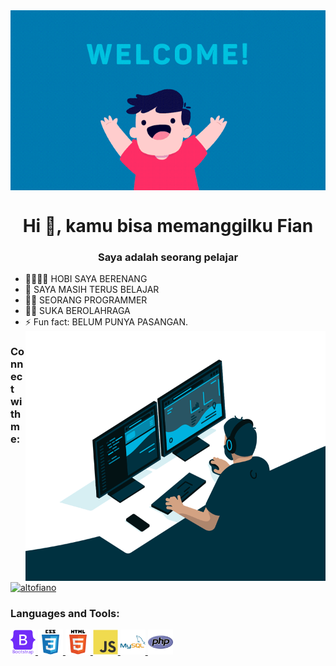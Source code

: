  <img  align="center" alt="GIF" src="https://github.com/NaufalAltofianoKholis/NaufalAltofianoKholis/blob/main/welcome-gif-50.gif" width="1000px" />
<h1 align="center">Hi 👋, kamu bisa memanggilku Fian</h1>
<h3 align="center">Saya adalah seorang pelajar</h3>

- 🏊‍♂️🏊‍♂ HOBI SAYA BERENANG
- 🌱 SAYA MASIH TERUS BELAJAR
- 👨‍💻 SEORANG PROGRAMMER
- 🏋️‍♂️ SUKA BEROLAHRAGA
- ⚡ Fun fact: BELUM PUNYA PASANGAN.
   <img align="right" alt="GIF" src="https://github.com/NaufalAltofianoKholis/NaufalAltofianoKholis/blob/main/code.gif?raw=true" height="400px" width="600px" />
<h3 align="left">Connect with me:</h3>
<p align="left">
<a href="https://instagram.com/altofiano" target="blank"><img align="center" src="https://raw.githubusercontent.com/rahuldkjain/github-profile-readme-generator/master/src/images/icons/Social/instagram.svg" alt="altofiano" height="30" width="40" /></a>
</p>

<h3 align="left">Languages and Tools:</h3>
<p align="left"> <a href="https://getbootstrap.com" target="_blank" rel="noreferrer"> <img src="https://raw.githubusercontent.com/devicons/devicon/master/icons/bootstrap/bootstrap-plain-wordmark.svg" alt="bootstrap" width="40" height="40"/> </a> <a href="https://www.w3schools.com/css/" target="_blank" rel="noreferrer"> <img src="https://raw.githubusercontent.com/devicons/devicon/master/icons/css3/css3-original-wordmark.svg" alt="css3" width="40" height="40"/> </a> <a href="https://www.w3.org/html/" target="_blank" rel="noreferrer"> <img src="https://raw.githubusercontent.com/devicons/devicon/master/icons/html5/html5-original-wordmark.svg" alt="html5" width="40" height="40"/> </a> <a href="https://developer.mozilla.org/en-US/docs/Web/JavaScript" target="_blank" rel="noreferrer"> <img src="https://raw.githubusercontent.com/devicons/devicon/master/icons/javascript/javascript-original.svg" alt="javascript" width="40" height="40"/> </a> <a href="https://www.mysql.com/" target="_blank" rel="noreferrer"> <img src="https://raw.githubusercontent.com/devicons/devicon/master/icons/mysql/mysql-original-wordmark.svg" alt="mysql" width="40" height="40"/> </a> <a href="https://www.php.net" target="_blank" rel="noreferrer"> <img src="https://raw.githubusercontent.com/devicons/devicon/master/icons/php/php-original.svg" alt="php" width="40" height="40"/> </a> </p>







